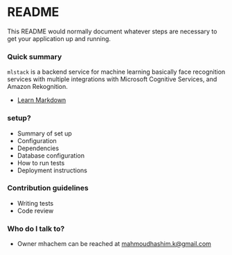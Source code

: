 # README #

This README would normally document whatever steps are necessary to get your application up and running.

### Quick summary ###

```mlstack``` is a backend service for machine learning basically face recognition services with multiple integrations 
with Microsoft Cognitive Services, and Amazon Rekognition.

* [Learn Markdown](https://bitbucket.org/tutorials/markdowndemo)

### setup? ###

* Summary of set up
* Configuration
* Dependencies
* Database configuration
* How to run tests
* Deployment instructions

### Contribution guidelines ###

* Writing tests
* Code review

### Who do I talk to? ###

* Owner mhachem can be reached at mahmoudhashim.k@gmail.com